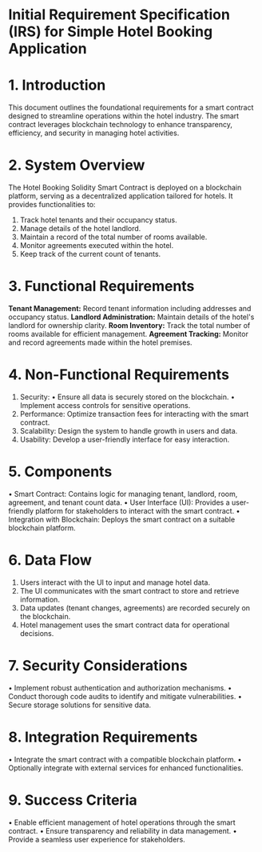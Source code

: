 # Initial Requirement Specification (IRS) for Simple Hotel Booking Application
# 1. Introduction
This document outlines the foundational requirements for a smart contract designed to streamline operations within the hotel industry. The smart contract leverages blockchain technology to enhance transparency, efficiency, and security in managing hotel activities.
# 2. System Overview
The Hotel Booking Solidity Smart Contract is deployed on a blockchain platform, serving as a decentralized application tailored for hotels. It provides functionalities to:
1.	Track hotel tenants and their occupancy status.
2.	Manage details of the hotel landlord.
3.	Maintain a record of the total number of rooms available.
4.	Monitor agreements executed within the hotel.
5.	Keep track of the current count of tenants.

# 3. Functional Requirements
**Tenant Management:** Record tenant information including addresses and occupancy status.
**Landlord Administration:** Maintain details of the hotel's landlord for ownership clarity.
**Room Inventory:** Track the total number of rooms available for efficient management.
**Agreement Tracking:** Monitor and record agreements made within the hotel premises.
# 4. Non-Functional Requirements
1.	Security:
•	Ensure all data is securely stored on the blockchain.
•	Implement access controls for sensitive operations.
2.	Performance:
Optimize transaction fees for interacting with the smart contract.
3.	Scalability:
Design the system to handle growth in users and data.
4.	Usability:
Develop a user-friendly interface for easy interaction.
# 5. Components
•	Smart Contract: Contains logic for managing tenant, landlord, room, agreement, and tenant count data.
•	User Interface (UI): Provides a user-friendly platform for stakeholders to interact with the smart contract.
•	Integration with Blockchain: Deploys the smart contract on a suitable blockchain platform.

# 6. Data Flow
1.	Users interact with the UI to input and manage hotel data.
2.	The UI communicates with the smart contract to store and retrieve information.
3.	Data updates (tenant changes, agreements) are recorded securely on the blockchain.
4.	Hotel management uses the smart contract data for operational decisions.
   
# 7. Security Considerations
•	Implement robust authentication and authorization mechanisms.
•	Conduct thorough code audits to identify and mitigate vulnerabilities.
•	Secure storage solutions for sensitive data.

# 8. Integration Requirements
•	Integrate the smart contract with a compatible blockchain platform.
•	Optionally integrate with external services for enhanced functionalities.

# 9. Success Criteria
•	Enable efficient management of hotel operations through the smart contract.
•	Ensure transparency and reliability in data management.
•	Provide a seamless user experience for stakeholders.
